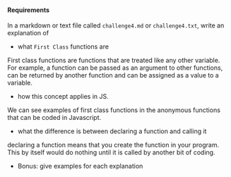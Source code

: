 #### Requirements
In a markdown or text file called `challenge4.md` or `challenge4.txt`, write an explanation of

- what `First Class` functions are

First class functions are functions that are treated like any other variable. For example, a function can be passed as an argument to other functions, can be returned by another function and can be assigned as a value to a variable.

- how this concept applies in JS.

We can see examples of first class functions in the anonymous functions that can be coded in Javascript.

- what the difference is between declaring a function and calling it

declaring a function means that you create the function in your program. This by itself would do nothing until it is called by another bit of coding. 


- Bonus: give examples for each explanation
